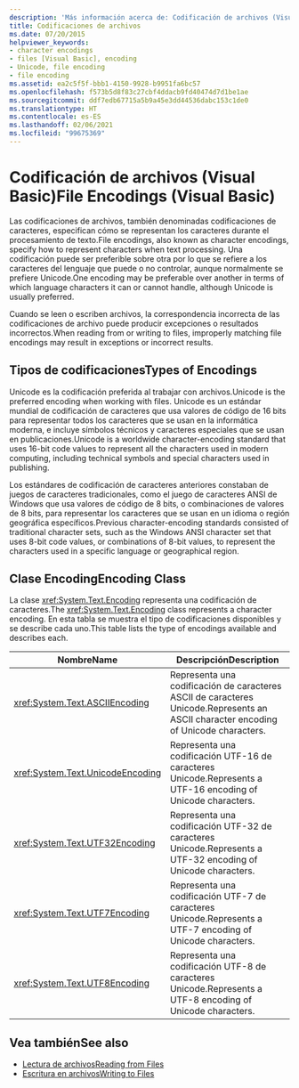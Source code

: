 ```yaml
---
description: 'Más información acerca de: Codificación de archivos (Visual Basic)'
title: Codificaciones de archivos
ms.date: 07/20/2015
helpviewer_keywords:
- character encodings
- files [Visual Basic], encoding
- Unicode, file encoding
- file encoding
ms.assetid: ea2c5f5f-bbb1-4150-9928-b9951fa6bc57
ms.openlocfilehash: f573b5d8f83c27cbf4ddacb9fd40474d7d1be1ae
ms.sourcegitcommit: ddf7edb67715a5b9a45e3dd44536dabc153c1de0
ms.translationtype: HT
ms.contentlocale: es-ES
ms.lasthandoff: 02/06/2021
ms.locfileid: "99675369"
---
```

# <a name="file-encodings-visual-basic"></a><span data-ttu-id="3f33e-103">Codificación de archivos (Visual Basic)</span><span class="sxs-lookup"><span data-stu-id="3f33e-103">File Encodings (Visual Basic)</span></span>

<span data-ttu-id="3f33e-104">Las codificaciones de archivos, también denominadas codificaciones de caracteres, especifican cómo se representan los caracteres durante el procesamiento de texto.</span><span class="sxs-lookup"><span data-stu-id="3f33e-104">File encodings, also known as character encodings, specify how to represent characters when text processing.</span></span> <span data-ttu-id="3f33e-105">Una codificación puede ser preferible sobre otra por lo que se refiere a los caracteres del lenguaje que puede o no controlar, aunque normalmente se prefiere Unicode.</span><span class="sxs-lookup"><span data-stu-id="3f33e-105">One encoding may be preferable over another in terms of which language characters it can or cannot handle, although Unicode is usually preferred.</span></span>

<span data-ttu-id="3f33e-106">Cuando se leen o escriben archivos, la correspondencia incorrecta de las codificaciones de archivo puede producir excepciones o resultados incorrectos.</span><span class="sxs-lookup"><span data-stu-id="3f33e-106">When reading from or writing to files, improperly matching file encodings may result in exceptions or incorrect results.</span></span>

## <a name="types-of-encodings"></a><span data-ttu-id="3f33e-107">Tipos de codificaciones</span><span class="sxs-lookup"><span data-stu-id="3f33e-107">Types of Encodings</span></span>

<span data-ttu-id="3f33e-108">Unicode es la codificación preferida al trabajar con archivos.</span><span class="sxs-lookup"><span data-stu-id="3f33e-108">Unicode is the preferred encoding when working with files.</span></span> <span data-ttu-id="3f33e-109">Unicode es un estándar mundial de codificación de caracteres que usa valores de código de 16 bits para representar todos los caracteres que se usan en la informática moderna, e incluye símbolos técnicos y caracteres especiales que se usan en publicaciones.</span><span class="sxs-lookup"><span data-stu-id="3f33e-109">Unicode is a worldwide character-encoding standard that uses 16-bit code values to represent all the characters used in modern computing, including technical symbols and special characters used in publishing.</span></span>

<span data-ttu-id="3f33e-110">Los estándares de codificación de caracteres anteriores constaban de juegos de caracteres tradicionales, como el juego de caracteres ANSI de Windows que usa valores de código de 8 bits, o combinaciones de valores de 8 bits, para representar los caracteres que se usan en un idioma o región geográfica específicos.</span><span class="sxs-lookup"><span data-stu-id="3f33e-110">Previous character-encoding standards consisted of traditional character sets, such as the Windows ANSI character set that uses 8-bit code values, or combinations of 8-bit values, to represent the characters used in a specific language or geographical region.</span></span>

## <a name="encoding-class"></a><span data-ttu-id="3f33e-111">Clase Encoding</span><span class="sxs-lookup"><span data-stu-id="3f33e-111">Encoding Class</span></span>

<span data-ttu-id="3f33e-112">La clase <xref:System.Text.Encoding> representa una codificación de caracteres.</span><span class="sxs-lookup"><span data-stu-id="3f33e-112">The <xref:System.Text.Encoding> class represents a character encoding.</span></span> <span data-ttu-id="3f33e-113">En esta tabla se muestra el tipo de codificaciones disponibles y se describe cada uno.</span><span class="sxs-lookup"><span data-stu-id="3f33e-113">This table lists the type of encodings available and describes each.</span></span>

|<span data-ttu-id="3f33e-114">Nombre</span><span class="sxs-lookup"><span data-stu-id="3f33e-114">Name</span></span>|<span data-ttu-id="3f33e-115">Descripción</span><span class="sxs-lookup"><span data-stu-id="3f33e-115">Description</span></span>|
|---|---|
|<xref:System.Text.ASCIIEncoding>|<span data-ttu-id="3f33e-116">Representa una codificación de caracteres ASCII de caracteres Unicode.</span><span class="sxs-lookup"><span data-stu-id="3f33e-116">Represents an ASCII character encoding of Unicode characters.</span></span>|
|<xref:System.Text.UnicodeEncoding>|<span data-ttu-id="3f33e-117">Representa una codificación UTF-16 de caracteres Unicode.</span><span class="sxs-lookup"><span data-stu-id="3f33e-117">Represents a UTF-16 encoding of Unicode characters.</span></span>|
|<xref:System.Text.UTF32Encoding>|<span data-ttu-id="3f33e-118">Representa una codificación UTF-32 de caracteres Unicode.</span><span class="sxs-lookup"><span data-stu-id="3f33e-118">Represents a UTF-32 encoding of Unicode characters.</span></span>|
|<xref:System.Text.UTF7Encoding>|<span data-ttu-id="3f33e-119">Representa una codificación UTF-7 de caracteres Unicode.</span><span class="sxs-lookup"><span data-stu-id="3f33e-119">Represents a UTF-7 encoding of Unicode characters.</span></span>|
|<xref:System.Text.UTF8Encoding>|<span data-ttu-id="3f33e-120">Representa una codificación UTF-8 de caracteres Unicode.</span><span class="sxs-lookup"><span data-stu-id="3f33e-120">Represents a UTF-8 encoding of Unicode characters.</span></span>|

## <a name="see-also"></a><span data-ttu-id="3f33e-121">Vea también</span><span class="sxs-lookup"><span data-stu-id="3f33e-121">See also</span></span>

- [<span data-ttu-id="3f33e-122">Lectura de archivos</span><span class="sxs-lookup"><span data-stu-id="3f33e-122">Reading from Files</span></span>](reading-from-files.md)
- [<span data-ttu-id="3f33e-123">Escritura en archivos</span><span class="sxs-lookup"><span data-stu-id="3f33e-123">Writing to Files</span></span>](writing-to-files.md)
